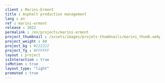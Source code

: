 ```yaml
---
client : Marini-Ermont
title : Asphalt production management
lang : en
ref : marini-ermont
release : 2022
permalink : /en/projects/marini-ermont
project_thumbnail : /assets/images/projets-thumbnails/marini_thumb.webp
project_weight : 80
project_bg : #222222
project_fg : #FFFFFF
layout : project
isInteraction : true
isMotion : true
layout_type: "light"
promoted : true
---
```

